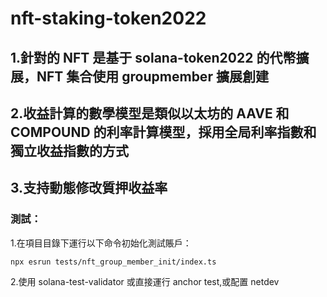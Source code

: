 # nft-staking-token2022

## 1.針對的 NFT 是基于 solana-token2022 的代幣擴展，NFT 集合使用 groupmember 擴展創建

## 2.收益計算的數學模型是類似以太坊的 AAVE 和 COMPOUND 的利率計算模型，採用全局利率指數和獨立收益指數的方式

## 3.支持動態修改質押收益率

### 測試：

1.在項目目錄下運行以下命令初始化測試賬戶：

```
npx esrun tests/nft_group_member_init/index.ts
```

2.使用 solana-test-validator 或直接運行 anchor test,或配置 netdev
